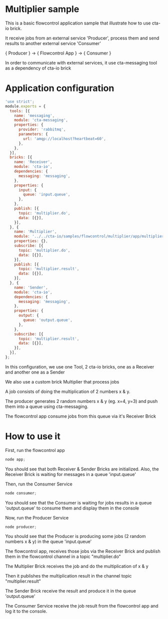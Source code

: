 Multiplier sample
=================

This is a basic flowcontrol application sample that illustrate how to use cta-io brick.

It receive jobs from an external service 'Producer', process them and send results to another external service 'Consumer'

{ Producer } -> { Flowcontrol App } -> { Consumer }

In order to communicate with external services, it use cta-messaging tool as a dependency of cta-io brick

# Application configuration

````javascript
'use strict';
module.exports = {
  tools: [{
    name: 'messaging',
    module: 'cta-messaging',
    properties: {
      provider: 'rabbitmq',
      parameters: {
        url: 'amqp://localhost?heartbeat=60',
      },
    },
  }],
  bricks: [{
    name: 'Receiver',
    module: 'cta-io',
    dependencies: {
      messaging: 'messaging',
    },
    properties: {
      input: {
        queue: 'input.queue',
      },
    },
    publish: [{
      topic: 'multiplier.do',
      data: [{}],
    }],
  }, {
    name: 'Multiplier',
    module: '../../cta-io/samples/flowcontrol/multiplier/app/multiplier.js',
    properties: {},
    subscribe: [{
      topic: 'multiplier.do',
      data: [{}],
    }],
    publish: [{
      topic: 'multiplier.result',
      data: [{}],
    }],
  }, {
    name: 'Sender',
    module: 'cta-io',
    dependencies: {
      messaging: 'messaging',
    },
    properties: {
      output: {
        queue: 'output.queue',
      },
    },
    subscribe: [{
      topic: 'multiplier.result',
      data: [{}],
    }],
  }],
};

````

In this configuration, we use one Tool, 2 cta-io bricks, one as a Receiver and another one as a Sender
 
We also use a custom brick Multiplier that process jobs

A job consists of doing the multiplication of 2 numbers x & y.

The producer generates 2 random numbers x & y (eg. x=4, y=3) and push them into a queue using cta-messaging.

The flowcontrol app consume jobs from this queue via it's Receiver Brick

# How to use it

First, run the flowcontrol app

````javascript
node app;
````

You should see that both Receiver & Sender Bricks are initialized. Also, the Receiver Brick is waiting for messages in a queue 'input.queue'

Then, run the Consumer Service

````javascript
node consumer;
````

You should see that the Consumer is waiting for jobs results in a queue 'output.queue' to consume them and display them in the console

Now, run the Producer Service

````javascript
node producer;
````

You should see that the Producer is producing some jobs (2 random numbers x & y) in the queue 'input.queue'

The flowcontrol app, receives those jobs via the Receiver Brick and publish them in the flowcontrol channel in a topic "multiplier.do"

The Multiplier Brick receives the job and do the multiplication of x & y

Then it publishes the multiplication result in the channel topic "multiplier.result"

The Sender Brick receive the result and produce it in the queue 'output.queue'

The Consumer Service receive the job result from the flowcontrol app and log it to the console.